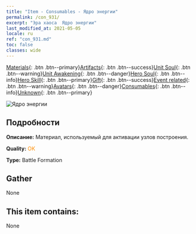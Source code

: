 ```yaml
---
title: "Item - Consumables - Ядро энергии"
permalink: /con_931/
excerpt: "Эра хаоса  Ядро энергии"
last_modified_at: 2021-05-05
locale: ru
ref: "con_931.md"
toc: false
classes: wide
---
```

 [Materials](/ItemsRU/){: .btn .btn--primary}[Artifacts](/ItemsRU/Artifacts/){: .btn .btn--success}[Unit Soul](/ItemsRU/UnitSoul/){: .btn .btn--warning}[Unit Awakening](/ItemsRU/UnitAwakening/){: .btn .btn--danger}[Hero Soul](/ItemsRU/HeroSoul/){: .btn .btn--info}[Hero Skill](/ItemsRU/HeroSkill/){: .btn .btn--primary}[Gift](/ItemsRU/Gift/){: .btn .btn--success}[Event related](/ItemsRU/Events/){: .btn .btn--warning}[Avatars](/ItemsRU/Avatars/){: .btn .btn--danger}[Consumables](/ItemsRU/Consumables/){: .btn .btn--info}[Unknown](/ItemsRU/Unknown/){: .btn .btn--primary}

 ![Ядро энергии](/images/t/i_40019.png)

## Подробности
 **Описание:** Материал, используемый для активации узлов построения.

 **Quality:** <span style="color: #FF8C00">OK</span>

 **Type:** Battle Formation

## Gather

  None

## This item contains:

  None

